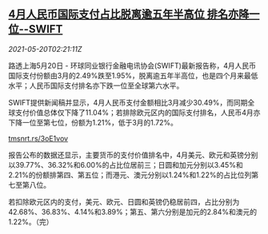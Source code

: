 <!--1621477862000-->
[4月人民币国际支付占比脱离逾五年半高位 排名亦降一位--SWIFT](https://cn.reuters.com/article/yuan-payment-international-april-0520-th-idCNKCS2D105F)
------

<div><i>2021-05-20T02:21:11Z</i></div><p>路透上海5月20日 - 环球同业银行金融电讯协会(SWIFT)最新报告称，4月人民币国际支付份额由3月的2.49%跌至1.95%，脱离逾五年半高位，也是四个月来最低水平；人民币国际支付排名亦下跌一位至全球第六水平。</p><p>SWIFT提供新闻稿并显示，4月人民币支付金额相比3月减少30.49%，而同期全球支付价值总体仅下降了11.04%；若排除欧元区内的国际支付排名，人民币4月亦下降一位至第七位，份额为1.21%，低于3月的1.72%。</p><p><a href="https://tmsnrt.rs/3oE1vov">tmsnrt.rs/3oE1vov</a></p><p>报告公布的数据还显示，主要货币的支付价值排名中，4月美元、欧元和英镑分别以39.77%、36.32%和6.00%的占比位居前三；日圆和加元分别以3.45%和2.21%的份额排第四、第五位；而港元、澳元分别以1.24%和1.22%的占比位列第七至第八位。</p><p>若扣除欧元区内的支付，美元、欧元、日圆和英镑仍稳居前四，占比分别为42.68%、36.83%、4.14%和3.89%；第五、第六分别是加元的2.84%和澳元的1.22%。（完）</p>

